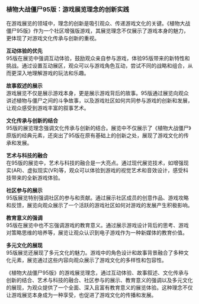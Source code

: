 ### 植物大战僵尸95版：游戏展览理念的创新实践

在游戏展览的领域中，理念的创新是吸引观众、传递游戏文化的关键。《植物大战僵尸95版》作为一个社区增强版游戏，其展览理念不仅展示了游戏本身的魅力，更体现了对游戏文化传承与创新的重视。

**互动体验的优先**  
95版在展览中强调互动体验，鼓励观众亲自参与游戏，体验95版带来的新特性和挑战。通过设置互动展区，观众可以与游戏角色互动，尝试不同的战略和组合，从而更深入地理解游戏的玩法和乐趣。

**故事叙述的展示**  
游戏展览不仅是展示游戏本身，更是展示游戏背后的故事。95版通过展览向观众讲述植物与僵尸之间的斗争故事，以及游戏社区如何共同参与游戏的创新和发展，让观众感受到游戏丰富的叙事艺术。

**文化传承与创新的结合**  
95版的展览理念强调文化传承与创新的结合。展览中不仅展示了《植物大战僵尸》原版的经典元素，还突出了95版在原有基础上的创新之处，展现了游戏文化的传承和发展。

**艺术与科技的融合**  
在95版的展览中，艺术与科技的融合是一大亮点。通过现代展览技术，如增强现实(AR)、虚拟现实(VR)等，观众可以体验到游戏的视觉艺术和音效设计，感受科技带来的全新游戏体验。

**社区参与的展示**  
95版展览特别强调社区的参与和贡献。通过展示社区成员的创意作品、游戏攻略和反馈，展览向观众展示了一个活跃的游戏社区如何对游戏的发展产生积极影响。

**教育意义的强调**  
95版在展览中也不忘强调游戏的教育意义。通过展示游戏设计背后的思考、游戏对策略思维的培养等，展览让观众认识到电子游戏作为一种新媒体的教育价值。

**多元文化的展现**  
95版展览还展现了多元文化的魅力。游戏中的角色设计和故事背景融合了多种文化元素，展览通过这些内容向观众展示了游戏文化的多样性和包容性。

《植物大战僵尸95版》的游戏展览理念，通过互动体验、故事叙述、文化传承与创新的结合、艺术与科技的融合、社区参与的展示、教育意义的强调以及多元文化的展现，为观众提供了一个全面、深入且富有教育意义的展览体验。这种理念不仅让游戏展览本身成为一种享受，也促进了游戏文化的传播和发展。